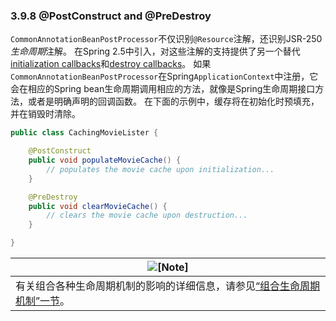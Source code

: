 ### 3.9.8 @PostConstruct and @PreDestroy


`CommonAnnotationBeanPostProcessor`不仅识别`@Resource`注解，还识别JSR-250 *生命周期*注解。 在Spring 2.5中引入，对这些注解的支持提供了另一个替代[initialization callbacks](http://docs.spring.io/spring/docs/5.0.0.M4/spring-framework-reference/htmlsingle/#beans-factory-lifecycle-initializingbean)和[destroy callbacks](http://docs.spring.io/spring/docs/5.0.0.M4/spring-framework-reference/htmlsingle/#beans-factory-lifecycle-disposablebean)。 如果`CommonAnnotationBeanPostProcessor`在Spring`ApplicationContext`中注册，它会在相应的Spring bean生命周期调用相应的方法，就像是Spring生命周期接口方法，或者是明确声明的回调函数。 在下面的示例中，缓存将在初始化时预填充，并在销毁时清除。

```java
public class CachingMovieLister {

	@PostConstruct
	public void populateMovieCache() {
		// populates the movie cache upon initialization...
	}

	@PreDestroy
	public void clearMovieCache() {
		// clears the movie cache upon destruction...
	}

}
```

| ![[Note]](http://docs.spring.io/spring/docs/5.0.0.M4/spring-framework-reference/htmlsingle/images/note.png.pagespeed.ce.9zQ_1wVwzR.png) |
| ---------------------------------------- |
| 有关组合各种生命周期机制的影响的详细信息，请参见[“组合生命周期机制”一节](http://docs.spring.io/spring/docs/5.0.0.M4/spring-framework-reference/htmlsingle/#beans-factory-lifecycle-combined-effects)。 |
